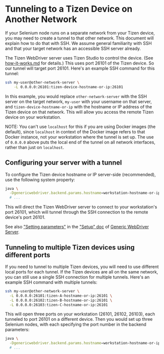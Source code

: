# Tunneling to a Tizen Device on Another Network

If your Selenium node runs on a separate network from your Tizen device,
you may need to create a tunnel to that other network.  This document will
explain how to do that with SSH.  We assume general familiarity with SSH and
that your target network has an accessible SSH server already.

The Tizen WebDriver server uses Tizen Studio to control the device.  (See
[how-it-works.md](how-it-works.md) for details.)  This uses port 26101 of the
Tizen device.  So our tunnel will target port 26101.  Here's an example SSH
command for this tunnel:

```sh
ssh my-user@other-network-server \
    -L 0.0.0.0:26101:tizen-device-hostname-or-ip:26101
```

In this example, you would replace `other-network-server` with the SSH server on
the target network, `my-user` with your username on that server, and
`tizen-device-hostname-or-ip` with the hostname or IP address of the Tizen
device on that network.  This will allow you access the remote Tizen device on
your workstation.

NOTE: You can't use `localhost` for this if you are using Docker images (the
default), since `localhost` in context of the Docker image refers to that Docker
instance, not your workstation where the tunnel is set up.  The use of `0.0.0.0`
above puts the local end of the tunnel on all network interfaces, rather than
just on `localhost`.


## Configuring your server with a tunnel

To configure the Tizen device hostname or IP server-side (recommended), use the
following system property:

```sh
java \
  -Dgenericwebdriver.backend.params.hostname=workstation-hostname-or-ip \
  # ...
```

This will direct the Tizen WebDriver server to connect to your workstation's
port 26101, which will tunnel through the SSH connection to the remote device's
port 26101.

See also ["Setting parameters"][] in the ["Setup" doc][] of
[Generic WebDriver Server][].


## Tunneling to multiple Tizen devices using different ports

If you need to tunnel to multiple Tizen devices, you will need to use different
local ports for each tunnel.  If the Tizen devices are all on the same network,
you can still use a single SSH connection for multiple tunnels.  Here's an
example SSH command with multiple tunnels:

```sh
ssh my-user@other-network-server \
  -L 0.0.0.0:26101:tizen-A-hostname-or-ip:26101 \
  -L 0.0.0.0:26102:tizen-B-hostname-or-ip:26101 \
  -L 0.0.0.0:26103:tizen-C-hostname-or-ip:26101
```

This will open three ports on your workstation (26101, 26102, 26103), each
tunneled to port 26101 on a different device.  Then you would set up three
Selenium nodes, with each specifying the port number in the backend parameters:

```sh
java \
  -Dgenericwebdriver.backend.params.hostname=workstation-hostname-or-ip:26103 \
  # ...
```


[Generic WebDriver Server]: https://github.com/google/generic-webdriver-server
["Setting parameters"]: https://github.com/google/generic-webdriver-server/blob/main/setup.md#setting-parameters
["Setup" doc]: https://github.com/google/generic-webdriver-server/blob/main/setup.md
